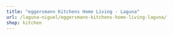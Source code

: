 ```yaml
---
title: "eggersmann Kitchens Home Living - Laguna"
url: /laguna-niguel/eggersmann-kitchens-home-living-laguna/
shop: kitchen
---
```

